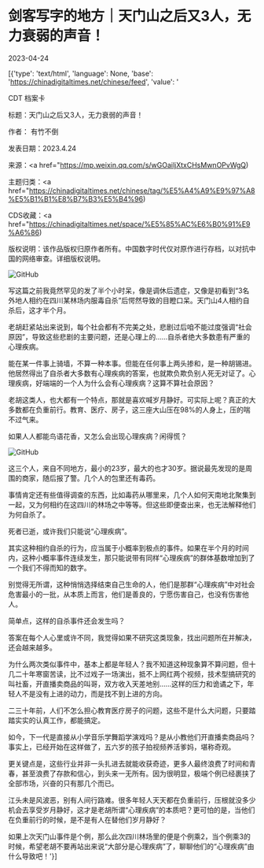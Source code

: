 # 剑客写字的地方｜天门山之后又3人，无力衰弱的声音！

2023-04-24

[{'type': 'text/html', 'language': None, 'base': 'https://chinadigitaltimes.net/chinese/feed', 'value': '

CDT 档案卡

标题：天门山之后又3人，无力衰弱的声音！

作者： 有竹不倒

发表日期：2023.4.24

来源：<a href="https://mp.weixin.qq.com/s/wGOailjXtxCHsMwnOPvWgQ)

主题归类：<a href="https://chinadigitaltimes.net/chinese/tag/%E5%A4%A9%E9%97%A8%E5%B1%B1%E8%B7%B3%E5%B4%96)

CDS收藏：<a href="https://chinadigitaltimes.net/space/%E5%85%AC%E6%B0%91%E9%A6%86)

版权说明：该作品版权归原作者所有。中国数字时代仅对原作进行存档，以对抗中国的网络审查。详细版权说明。





![GitHub](https://chinadigitaltimes.net/chinese/files/2023/04/post-695263-644693bfa172c.png)

写这篇之前我竟然罕见的发了半个小时呆，像是调休后遗症，又像是初看到“3名外地人相约在四川某林场内服毒自杀”后愕然导致的目瞪口呆。天门山4人相约自杀后，这才半个月。

老胡赶紧站出来说到，每个社会都有不完美之处，悲剧过后咱不能过度强调“社会原因”，导致这些悲剧的主要问题，还是心理上的……自杀者绝大多数患有严重的心理疾病。

能在某一件事上骑墙，不算一种本事。但能在任何事上两头掺和，是一种胡锡进。他居然得出了自杀者大多数有心理疾病的答案，也就欺负欺负别人死无对证了。心理疾病，好端端的一个人为什么会有心理疾病？这算不算社会原因？

老胡这类人，也大都有一个特点，那就是喜欢喊岁月静好。可实际上呢？真正的大多数都在负重前行。教育、医疗、房子，这三座大山压在98%的人身上，压的喘不过气来。

如果人人都能鸟语花香，又怎么会出现心理疾病？闲得慌？

![GitHub](https://chinadigitaltimes.net/chinese/files/2023/04/post-695263-644693c336298.png)

这三个人，来自不同地方，最小的23岁，最大的也才30岁。据说最先发现的是周围的商家，随后报了警。几个人的包里还有毒药。

事情肯定还有些值得调查的东西，比如毒药从哪里来，几个人如何天南地北聚集到一起，又为何相约在这四川的林场之中等等。但这些即便查出来，也无法解释他们为何自杀了。

死者已逝，或许我们只能说“心理疾病”。

其实这种相约自杀的行为，应当属于小概率到极点的事件。如果在半个月的时间内，这种小概率事件连续发生，那只能说带有同样“心理疾病”的群体基数增加到了一个我们不得而知的数字。

别觉得无所谓，这种悄悄选择结束自己生命的人，他们是那群“心理疾病”中对社会危害最小的一批，从本质上而言，他们是善良的，宁愿伤害自己，也没有伤害他人。

简单点，这样的自杀事件还会发生吗？

答案在每个人心里或许不同，我觉得如果不研究这类现象，找出问题所在并解决，还会越来越多。

为什么两次类似事件中，基本上都是年轻人？我不知道这种现象算不算问题，但十几二十年寒窗苦读，比不过戏子一场演出，抵不上网红两个视频，技术型搞研究的叫社畜，开直播卖商品的叫哥，双方收入天差地别……这样的压力和诡谲之下，年轻人不是没有上进的动力，而是找不到上进的方向。

二三十年前，人们不怎么担心教育医疗房子的问题，这些不是什么大问题，只要踏踏实实的认真工作，都能搞定。

如今，下一代是直接从小学音乐学舞蹈学演戏吗？是从小教他们开直播卖商品吗？事实上，已经开始在这样做了，五六岁的孩子拍视频养活爹妈，堪称奇观。

更关键点是，这些行业并非一头扎进去就能收获奇迹，更多人最终浪费了时间和青春，甚至浪费了存款和信心，到头来一无所有。因为很明显，极端个例已经裹挟了全部市场，兴奋的只有那几个而已。

江头未是风波恶，别有人间行路难。很多年轻人天天都在负重前行，压根就没多少机会去享受岁月静好，这才是老胡所谓“心理疾病”的本质吧？更可怕的是，当他们在负重前行的时候，是不是有人在替他们岁月静好？

如果上次天门山事件是个例，那么此次四川林场里的便是个例乘2，当个例乘3的时候，希望老胡不要再站出来说“大部分是心理疾病”了，聊聊他们的“心理疾病”由什么导致吧！'}]